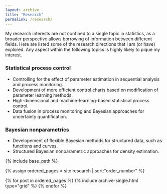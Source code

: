 ```yaml
---
layout: archive
title: "Research"
permalink: /research/
---
```


My research interests are not confined to a single topic in statistics, as a broader perspective allows borrowing of information between different fields.
Here are listed some of the research directions that I am (or have) explored.
Any aspect within the following topics is highly likely to pique my interest.

### Statistical process control ###
* Controlling for the effect of parameter estimation in sequential analysis and process monitoring.
* Development of more efficient control charts based on modification of parameter learning methods.
* High-dimensional and machine-learning-based statistical process control.
* Data fusion in process monitoring and Bayesian approaches for uncertainty quantification.

### Bayesian nonparametrics ###
* Developement of flexible Bayesian methods for structured data, such as functions and curves.
* Structured Bayesian nonparametric approaches for density estimation.

<nbsp>

{% include base_path %}

{% assign ordered_pages = site.research | sort:"order_number" %}

{% for post in ordered_pages %}
  {% include archive-single.html type="grid" %}
{% endfor %}

